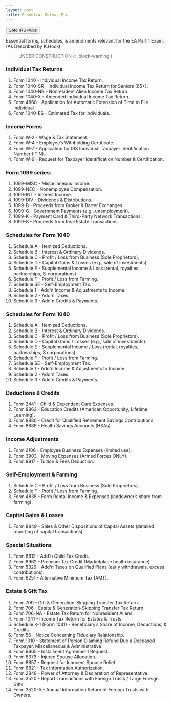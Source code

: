 ```yaml
---
layout: post
title: Essential Forms, Etc.
---
```


<script> function button1() { window.open(https://www.irs.gov/forms-instructions); } </script>
<button onclick="button1()">Goto IRS Pubs</button>

Essential forms, schedules, & amendments relevant for the EA Part 1 Exam.(As Described by K.Hock)

> UNDER CONSTRUCTION
{: .block-warning }

### Individual Tax Returns

1. Form 1040 - Individual Income Tax Return.
2. Form 1040-SR - Individual Income Tax Return for Seniors (65+).
3. Form 1040-NR - Nonresident Alien Income Tax Return.
4. Form 1040-X - Amended Individual Income Tax Return.
5. Form 4868 - Application for Automatic Extension of Time to File Individual
6. Form 1040-ES - Estimated Tax for Individuals.

### Income Forms

1. Form W-2 - Wage & Tax Statement.
2. Form W-4 - Employee’s Withholding Certificate.
3. Form W-7 - Application for IRS Individual Taxpayer Identification Number (ITIN).
4. Form W-9 - Request for Taxpayer Identification Number & Certification.

### Form 1099 series:
1. 1099-MISC - Miscellaneous Income.
1. 1099-NEC - Nonemployee Compensation.
1. 1099-INT - Interest Income.
1. 1099-DIV - Dividends & Distributions.
1. 1099-B - Proceeds from Broker & Barter Exchanges.
1. 1099-G - Government Payments (e.g., unemployment).
1. 1099-K - Payment Card & Third-Party Network Transactions.
1. 1099-S - Proceeds from Real Estate Transactions.

### Schedules for Form 1040

1. Schedule A - Itemized Deductions.
1. Schedule B - Interest & Ordinary Dividends.
1. Schedule C - Profit / Loss from Business (Sole Proprietors).
1. Schedule D - Capital Gains & Losses (e.g., sale of investments).
1. Schedule E - Supplemental Income & Loss (rental, royalties, partnerships, S-corporations).
1. Schedule F - Profit / Loss from Farming.
1. Schedule SE - Self-Employment Tax.
1. Schedule 1 - Add'n Income & Adjustments to Income.
1. Schedule 2 - Add'n Taxes.
1. Schedule 3 - Add'n Credits & Payments.

### Schedules for Form 1040

1. Schedule A - Itemized Deductions.
1. Schedule B - Interest & Ordinary Dividends.
1. Schedule C - Profit / Loss from Business (Sole Proprietors).
1. Schedule D - Capital Gains / Losses (e.g., sale of investments).
1.  Schedule E - Supplemental Income / Loss (rental, royalties, partnerships, S corporations).
1.  Schedule F - Profit / Loss from Farming.
1.  Schedule SE - Self-Employment Tax.
1.  Schedule 1 - Add'n Income & Adjustments to Income.
1.  Schedule 2 - Add'n Taxes.
1.  Schedule 3 - Add'n Credits & Payments.

### Deductions & Credits

1. Form 2441 - Child & Dependent Care Expenses.
1. Form 8863 - Education Credits (American Opportunity, Lifetime Learning).
1. Form 8880 - Credit for Qualified Retirement Savings Contributions.
1. Form 8889 - Health Savings Accounts (HSAs).
 
### Income Adjustments

1.  Form 2106 - Employee Business Expenses (limited use).
2.  Form 3903 - Moving Expenses (Armed Forces ONLY).
3.  Form 8917 - Tuition & Fees Deduction.

### Self-Employment & Farming

1.  Schedule C - Profit / Loss from Business (Sole Proprietors).
1.  Schedule F - Profit / Loss from Farming.
1.  Form 4835 - Farm Rental Income & Expenses (landowner’s share from farming).

### Capital Gains & Losses

1.  Form 8949 - Sales & Other Dispositions of Capital Assets (detailed reporting of capital transactions).

### Special Situations

1.  Form 8812 - Add'n Child Tax Credit.
1.  Form 8962 - Premium Tax Credit (Marketplace health insurance).
1.  Form 5329 - Add'n Taxes on Qualified Plans (early withdrawals, excess contributions).
1.  Form 6251 - Alternative Minimum Tax (AMT).

### Estate & Gift Tax

1. Form 709 - Gift & Generation-Skipping Transfer Tax Return.
1. Form 706 - Estate & Generation-Skipping Transfer Tax Return.
1. Form 706-NA - Estate Tax Return for Nonresident Aliens.
1. Form 1041 - Income Tax Return for Estates & Trusts.
1. Schedule K-1 (Form 1041) - Beneficiary’s Share of Income, Deductions, & Credits.
1. Form 56 - Notice Concerning Fiduciary Relationship.
1. Form 1310 - Statement of Person Claiming Refund Due a Deceased Taxpayer.
Miscellaneous & Administrative
1. Form 9465 - Installment Agreement Request.
1. Form 8379 - Injured Spouse Allocation.
1. Form 8857 - Request for Innocent Spouse Relief.
1. Form 8821 - Tax Information Authorization.
1. Form 2848 - Power of Attorney & Declaration of Representative.
1. Form 3520 - Report Transactions with Foreign Trusts / Large Foreign Gifts.
1. Form 3520-A - Annual Information Return of Foreign Trusts with Owners.
